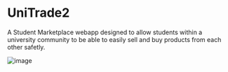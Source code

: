 # UniTrade2

A Student Marketplace webapp designed to allow students within a university community to be able to easily sell and buy products from each other safetly.

![image](https://github.com/adamazmy/UniTrade2/assets/65075339/9320b026-4b45-4f83-bdb0-d46b32daef24)

